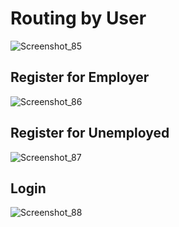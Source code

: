 # Routing by User
![Screenshot_85](https://user-images.githubusercontent.com/74976052/121817968-1766cc00-cc8d-11eb-8b67-029dc6573873.png)  

## Register for Employer  
![Screenshot_86](https://user-images.githubusercontent.com/74976052/121817967-16ce3580-cc8d-11eb-9975-8fa83478ce78.png)  

## Register for Unemployed  
![Screenshot_87](https://user-images.githubusercontent.com/74976052/121817966-16359f00-cc8d-11eb-9b09-342b8a85ee0f.png)  

## Login  
![Screenshot_88](https://user-images.githubusercontent.com/74976052/121817965-159d0880-cc8d-11eb-88fb-e999ba53c4a1.png)



